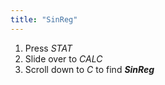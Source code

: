 ```yaml
---
title: "SinReg"
---
```


1. Press *STAT*
2. Slide over to *CALC*
3. Scroll down to *C* to find ***SinReg***
